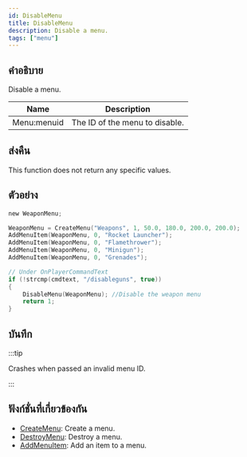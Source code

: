 ```yaml
---
id: DisableMenu
title: DisableMenu
description: Disable a menu.
tags: ["menu"]
---
```


## คำอธิบาย

Disable a menu.

| Name        | Description                    |
| ----------- | ------------------------------ |
| Menu:menuid | The ID of the menu to disable. |

## ส่งคืน

This function does not return any specific values.

## ตัวอย่าง

```c
new WeaponMenu;

WeaponMenu = CreateMenu("Weapons", 1, 50.0, 180.0, 200.0, 200.0);
AddMenuItem(WeaponMenu, 0, "Rocket Launcher");
AddMenuItem(WeaponMenu, 0, "Flamethrower");
AddMenuItem(WeaponMenu, 0, "Minigun");
AddMenuItem(WeaponMenu, 0, "Grenades");

// Under OnPlayerCommandText
if (!strcmp(cmdtext, "/disableguns", true))
{
    DisableMenu(WeaponMenu); //Disable the weapon menu
    return 1;
}
```

## บันทึก

:::tip

Crashes when passed an invalid menu ID.

:::

## ฟังก์ชั่นที่เกี่ยวข้องกัน

- [CreateMenu](../../scripting/functions/CreateMenu.md): Create a menu.
- [DestroyMenu](../../scripting/functions/DestroyMenu.md): Destroy a menu.
- [AddMenuItem](../../scripting/functions/AddMenuItem.md): Add an item to a menu.
